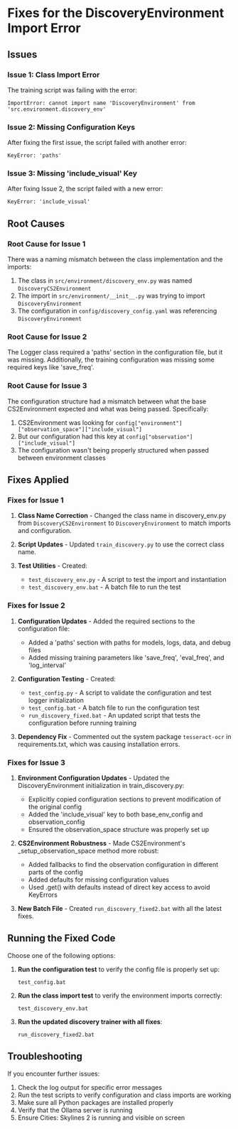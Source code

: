 # Fixes for the DiscoveryEnvironment Import Error

## Issues

### Issue 1: Class Import Error

The training script was failing with the error:
```
ImportError: cannot import name 'DiscoveryEnvironment' from 'src.environment.discovery_env'
```

### Issue 2: Missing Configuration Keys

After fixing the first issue, the script failed with another error:
```
KeyError: 'paths'
```

### Issue 3: Missing 'include_visual' Key

After fixing Issue 2, the script failed with a new error:
```
KeyError: 'include_visual'
```

## Root Causes

### Root Cause for Issue 1

There was a naming mismatch between the class implementation and the imports:

1. The class in `src/environment/discovery_env.py` was named `DiscoveryCS2Environment`
2. The import in `src/environment/__init__.py` was trying to import `DiscoveryEnvironment`
3. The configuration in `config/discovery_config.yaml` was referencing `DiscoveryEnvironment`

### Root Cause for Issue 2

The Logger class required a 'paths' section in the configuration file, but it was missing. Additionally, the training configuration was missing some required keys like 'save_freq'.

### Root Cause for Issue 3

The configuration structure had a mismatch between what the base CS2Environment expected and what was being passed. Specifically:

1. CS2Environment was looking for `config["environment"]["observation_space"]["include_visual"]`
2. But our configuration had this key at `config["observation"]["include_visual"]`
3. The configuration wasn't being properly structured when passed between environment classes

## Fixes Applied

### Fixes for Issue 1

1. **Class Name Correction** - Changed the class name in discovery_env.py from `DiscoveryCS2Environment` to `DiscoveryEnvironment` to match imports and configuration.

2. **Script Updates** - Updated `train_discovery.py` to use the correct class name.

3. **Test Utilities** - Created:
   - `test_discovery_env.py` - A script to test the import and instantiation
   - `test_discovery_env.bat` - A batch file to run the test

### Fixes for Issue 2

1. **Configuration Updates** - Added the required sections to the configuration file:
   - Added a 'paths' section with paths for models, logs, data, and debug files
   - Added missing training parameters like 'save_freq', 'eval_freq', and 'log_interval'

2. **Configuration Testing** - Created:
   - `test_config.py` - A script to validate the configuration and test logger initialization
   - `test_config.bat` - A batch file to run the configuration test
   - `run_discovery_fixed.bat` - An updated script that tests the configuration before running training

3. **Dependency Fix** - Commented out the system package `tesseract-ocr` in requirements.txt, which was causing installation errors.

### Fixes for Issue 3

1. **Environment Configuration Updates** - Updated the DiscoveryEnvironment initialization in train_discovery.py:
   - Explicitly copied configuration sections to prevent modification of the original config
   - Added the 'include_visual' key to both base_env_config and observation_config
   - Ensured the observation_space structure was properly set up

2. **CS2Environment Robustness** - Made CS2Environment's _setup_observation_space method more robust:
   - Added fallbacks to find the observation configuration in different parts of the config
   - Added defaults for missing configuration values
   - Used .get() with defaults instead of direct key access to avoid KeyErrors

3. **New Batch File** - Created `run_discovery_fixed2.bat` with all the latest fixes.

## Running the Fixed Code

Choose one of the following options:

1. **Run the configuration test** to verify the config file is properly set up:
   ```
   test_config.bat
   ```

2. **Run the class import test** to verify the environment imports correctly:
   ```
   test_discovery_env.bat
   ```

3. **Run the updated discovery trainer with all fixes**:
   ```
   run_discovery_fixed2.bat
   ```

## Troubleshooting

If you encounter further issues:

1. Check the log output for specific error messages
2. Run the test scripts to verify configuration and class imports are working
3. Make sure all Python packages are installed properly 
4. Verify that the Ollama server is running
5. Ensure Cities: Skylines 2 is running and visible on screen 